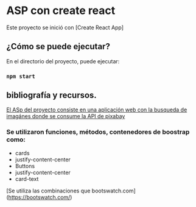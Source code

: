 # **ASP con create react**

Este proyecto se inició con [Create React App]

## ¿Cómo se puede ejecutar?

En el directorio del proyecto, puede ejecutar:

### `npm start`

## bibliografía y recursos.

 [El ASp del proyecto consiste en una aplicación web con la busqueda de imagánes donde se consume la API de pixabay](https://pixabay.com/api/docs/?request_full_access)

### Se utilizaron funciones, métodos, contenedores de boostrap como:
- cards
- justify-content-center
- Buttons
- justify-content-center
- card-text


[Se utiliza las combinaciones que bootswatch.com]
(https://bootswatch.com/)
